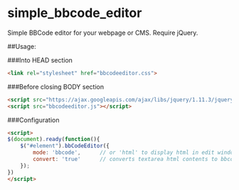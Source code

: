 # simple_bbcode_editor
Simple BBCode editor for your webpage or CMS. Require jQuery.

##Usage:

###Into HEAD section
```html
<link rel="stylesheet" href="bbcodeeditor.css">
```
###Before closing BODY section
```html
<script src="https://ajax.googleapis.com/ajax/libs/jquery/1.11.3/jquery.min.js"></script>
<script src="bbcodeeditor.js"></script>
```
###Configuration
```html
<script>
$(document).ready(function(){
    $("#element").bbCodeEditor({
        mode: 'bbcode',      // or 'html' to display html in edit window
        convert: 'true'      // converts textarea html contents to bbcode on plugin init
    });
})
</script>
```
